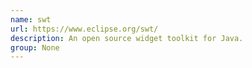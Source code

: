```yaml
---
name: swt
url: https://www.eclipse.org/swt/
description: An open source widget toolkit for Java.
group: None
---
```

